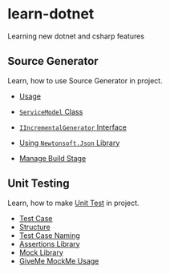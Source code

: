 # learn-dotnet

Learning new dotnet and csharp features

## Source Generator

Learn, how to use Source Generator in project.

- [Usage](/source-generator/README.md#usage)

- [`ServiceModel` Class](/source-generator/README.md#servicemodel-class)

- [`IIncrementalGenerator` Interface](/source-generator/README.md#iincrementalgenerator-interface)

- [Using `Newtonsoft.Json` Library](/source-generator/README.md#using-newtonsoftjson-library)

- [Manage Build Stage](/source-generator/README.md#manage-build-stages)

## Unit Testing

Learn, how to make [Unit Test](/unit-testing/README.md#unit-testing) in project.

- [Test Case](/unit-testing/README.md#test-case)
- [Structure](/unit-testing/README.md#structure)
- [Test Case Naming](/unit-testing/README.md#test-case-naming)
- [Assertions Library](/unit-testing/README.md#assertions-library)
- [Mock Library](/unit-testing/README.md#mock-library)
- [GiveMe MockMe Usage](/unit-testing/README.md#giveme--mockme-usage)
